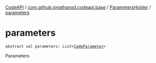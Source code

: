[CodeAPI](../../index.md) / [com.github.jonathanxd.codeapi.base](../index.md) / [ParametersHolder](index.md) / [parameters](.)

# parameters

`abstract val parameters: List<`[`CodeParameter`](../-code-parameter/index.md)`>`

Parameters

